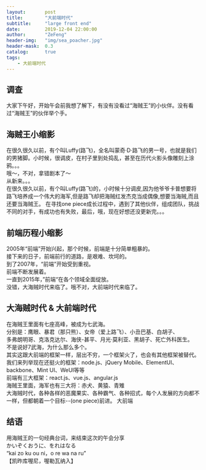 ```yaml
---
layout:       post
title:        "大前端时代"
subtitle:     "large front end"
date:         2019-12-04 22:00:00
author:       "ZeFeng"
header-img:   "img/sea_poacher.jpg"
header-mask:  0.3
catalog:      true
tags:
    - 大前端时代
---
```


## 调查
大家下午好，开始午会前我想了解下，有没有没看过“海贼王”的小伙伴。没有看过“海贼王”的伙伴举个手。

## 海贼王小缩影
在很久很久以前，有个叫Luffy(路飞)，全名叫蒙奇·D·路飞的男一号，也就是我们的男猪脚。小时候，很调皮，在村子里到处捣乱，甚至在历代火影头像雕刻上涂鸦。。。<br>
哦～，不对，拿错剧本了～<br>
从新来。。。<br>
在很久很久以前，有个叫Luffy(路飞)的，小时候十分调皮,因为他爷爷卡普想要将路飞培养成一个伟大的海军,但是路飞却把海贼红发杰克当成偶像,想要当海贼,而且还要当海贼王。
在寻找one piece成长过程中，遇到了其他伙伴，组成团队，挑战不同的对手，有成功也有失败，最后，哦，现在好想还没更新完。。。

## 前端历程小缩影
2005年“前端”开始兴起，那个时候，前端是十分简单粗暴的。<br>
接下来的日子，前端前行的道路，是艰难、坎坷的。<br>
到了2007年，“前端”开始受到重视。<br>
前端不断发展着。<br>
一直到2015年，”前端“在各个领域全面绽放。<br>
没错，大海贼时代来临了。哦不对，大前端时代来临了。<br>

## 大海贼时代 & 大前端时代
在海贼王里面有七座高峰，被成为七武海。<br>
分别是：鹰眼、暴君（那只熊）、女帝（爱上路飞）、小丑巴基、白胡子、<br>
多弗朗明哥、克洛克达尔、海侠-甚平、月光·莫利亚、黑胡子、死亡外科医生。<br>
不是说好7武海，为什么那么多个。<br>
其实这跟大前端的框架一样，层出不穷，一个框架火了，也会有其他框架被替代。<br>
我们来列举现在还挺火的框架：node.js、jQuery Mobile、ElementUI、backbone、Mint UI、WeUI等等<br>
前端有三大框架：react.js、vue.js、angular.js<br>
海贼王里面，海军也有三大将：赤犬、黄猿、青雉<br>
大海贼时代，各种各样的恶魔果实、各种霸气、各种招式，每个人发展的方向都不一样，但都朝着一个目标--(one piece)前进。
大前端


## 结语
用海贼王的一句经典台词，来结束这次的午会分享<br>
かいぞくおうに、をれはなる　<br>
“kai zo ku ou ni，o re wa na ru”<br>
【凯昨库喔尼，喔勒瓦纳入】<br>















